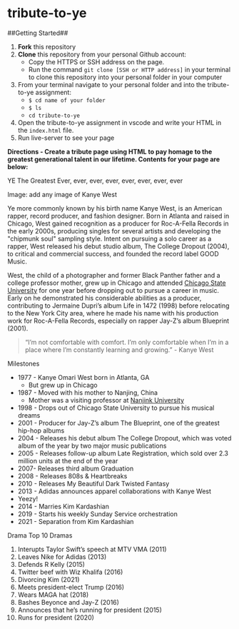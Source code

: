 
# tribute-to-ye


##Getting Started##
1. **Fork** this repository
2. **Clone** this repository from your personal Github account:
    - Copy the HTTPS or SSH address on the page.
    - Run the command `git clone [SSH or HTTP address]` in your terminal to clone this repository into your personal folder in  your computer 
3. From your terminal navigate to your personal folder and into the tribute-to-ye assignment:
    - `$ cd name of your folder`
    - `$ ls` 
    - `cd tribute-to-ye`
4. Open the tribute-to-ye assignment in vscode and write your HTML in the `index.html` file.
5. Run live-server to see your page


**Directions - Create a tribute page using HTML to pay homage to the greatest generational talent in our lifetime.
Contents for your page are below:**

YE
The Greatest Ever, ever, ever, ever, ever, ever, ever, ever
 
Image: add any image of Kanye West
 
Ye more commonly known by his birth name Kanye West, is an American rapper, record producer, and fashion designer. Born in Atlanta and raised in Chicago, West gained recognition as a producer for Roc-A-Fella Records in the early 2000s, producing singles for several artists and developing the "chipmunk soul" sampling style. Intent on pursuing a solo career as a rapper, West released his debut studio album, The College Dropout (2004), to critical and commercial success, and founded the record label GOOD Music.

West, the child of a photographer and former Black Panther father and a college professor mother, grew up in Chicago and attended [Chicago State University](https://www.csu.edu/ "Chicago State University") for one year before dropping out to pursue a career in music. Early on he demonstrated his considerable abilities as a producer, contributing to Jermaine Dupri’s album Life in 1472 (1998) before relocating to the New York City area, where he made his name with his production work for Roc-A-Fella Records, especially on rapper Jay-Z’s album Blueprint (2001). 
 
> “I’m not comfortable with comfort. I’m only comfortable when I’m in a place where I’m constantly learning and growing.” - Kanye West	
 
Milestones
* 1977 - Kanye Omari West born in Atlanta, GA
  * But grew up in Chicago
* 1987 - Moved with his mother to Nanjing, China
  * Mother was a visiting professor at [Nanjink University](https://www.nju.edu.cn/en/main.psp/ "Nanjing University")
* 1998 - Drops out of Chicago State University to pursue his musical dreams
* 2001 - Producer for Jay-Z’s album The Blueprint, one of the greatest hip-hop albums
* 2004 - Releases his debut album The College Dropout, which was voted album of the year by two major music publications
* 2005 - Releases follow-up album Late Registration, which sold over 2.3 million units at the end of the year
* 2007- Releases third album Graduation
* 2008 - Releases 808s & Heartbreaks
* 2010 - Releases My Beautiful Dark Twisted Fantasy
* 2013 - Adidas announces apparel collaborations with Kanye West
 * Yeezy!
* 2014 - Marries Kim Kardashian
* 2019 - Starts his weekly Sunday Service orchestration
* 2021 - Separation from Kim Kardashian
 
 
Drama
Top 10 Dramas
 
1. Interupts Taylor Swift’s speech at MTV VMA (2011)
2. Leaves Nike for Adidas (2013)
3. Defends R Kelly (2015)
4. Twitter beef with Wiz Khalifa (2016)
5. Divorcing Kim (2021)
6. Meets president-elect Trump (2016)
7. Wears MAGA hat (2018)
8. Bashes Beyonce and Jay-Z (2016)
9. Announces that he’s running for president (2015)
10. Runs for president (2020)
 
 






